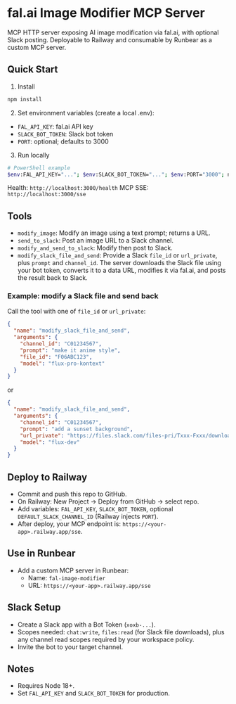 # fal.ai Image Modifier MCP Server

MCP HTTP server exposing AI image modification via fal.ai, with optional Slack posting. Deployable to Railway and consumable by Runbear as a custom MCP server.

## Quick Start

1) Install

```bash
npm install
```

2) Set environment variables (create a local .env):

- `FAL_API_KEY`: fal.ai API key
- `SLACK_BOT_TOKEN`: Slack bot token
- `PORT`: optional; defaults to 3000

3) Run locally

```bash
# PowerShell example
$env:FAL_API_KEY="..."; $env:SLACK_BOT_TOKEN="..."; $env:PORT="3000"; npm start
```

Health: `http://localhost:3000/health`
MCP SSE: `http://localhost:3000/sse`

## Tools

- `modify_image`: Modify an image using a text prompt; returns a URL.
- `send_to_slack`: Post an image URL to a Slack channel.
- `modify_and_send_to_slack`: Modify then post to Slack.
- `modify_slack_file_and_send`: Provide a Slack `file_id` or `url_private`, plus `prompt` and `channel_id`. The server downloads the Slack file using your bot token, converts it to a data URL, modifies it via fal.ai, and posts the result back to Slack.

### Example: modify a Slack file and send back

Call the tool with one of `file_id` or `url_private`:

```json
{
  "name": "modify_slack_file_and_send",
  "arguments": {
    "channel_id": "C01234567",
    "prompt": "make it anime style",
    "file_id": "F06ABC123",
    "model": "flux-pro-kontext"
  }
}
```

or

```json
{
  "name": "modify_slack_file_and_send",
  "arguments": {
    "channel_id": "C01234567",
    "prompt": "add a sunset background",
    "url_private": "https://files.slack.com/files-pri/Txxx-Fxxx/download/file.png",
    "model": "flux-dev"
  }
}
```

## Deploy to Railway

- Commit and push this repo to GitHub.
- On Railway: New Project → Deploy from GitHub → select repo.
- Add variables: `FAL_API_KEY`, `SLACK_BOT_TOKEN`, optional `DEFAULT_SLACK_CHANNEL_ID` (Railway injects `PORT`).
- After deploy, your MCP endpoint is: `https://<your-app>.railway.app/sse`.

## Use in Runbear

- Add a custom MCP server in Runbear:
  - Name: `fal-image-modifier`
  - URL: `https://<your-app>.railway.app/sse`

## Slack Setup

- Create a Slack app with a Bot Token (`xoxb-...`).
- Scopes needed: `chat:write`, `files:read` (for Slack file downloads), plus any channel read scopes required by your workspace policy.
- Invite the bot to your target channel.

## Notes

- Requires Node 18+.
- Set `FAL_API_KEY` and `SLACK_BOT_TOKEN` for production.
